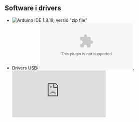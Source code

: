 ## Software i drivers

- ![Arduino IDE 1.8.19, versió "zip file"](https://www.arduino.cc/en/software)
- Drivers USB: ![CP210x](https://www.silabs.com/documents/public/software/CP210x_Universal_Windows_Driver.zip), ![CH340](https://www-wch-cn.translate.goog/downloads/CH341SER_EXE.html?_x_tr_sl=zh-CN&_x_tr_tl=en&_x_tr_hl=es&_x_tr_sch=http)
